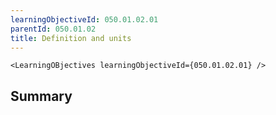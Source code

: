 ```yaml
---
learningObjectiveId: 050.01.02.01
parentId: 050.01.02
title: Definition and units
---
```


```tsx eval
<LearningOBjectives learningObjectiveId={050.01.02.01} />
```

## Summary

